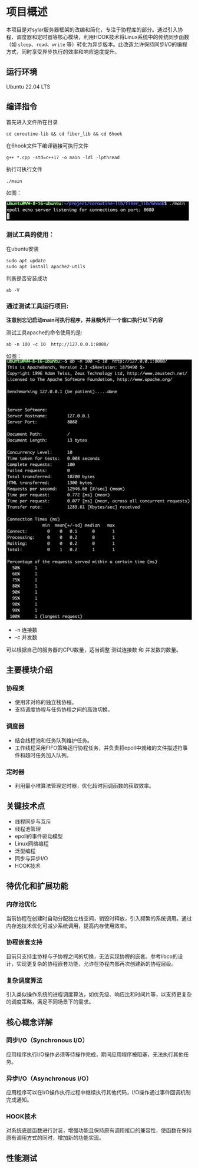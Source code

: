 # 项目概述


本项目是对sylar服务器框架的改编和简化，专注于协程库的部分。通过引入协程、调度器和定时器等核心模块，利用HOOK技术将Linux系统中的传统同步函数（如 `sleep`、`read`、`write` 等）转化为异步版本。此改造允许保持同步I/O的编程方式，同时享受异步执行的效率和响应速度提升。

## 运行环境

Ubuntu 22.04 LTS

## 编译指令

首先进入文件所在目录
```shell
cd coroutine-lib && cd fiber_lib && cd 6hook 
```

在6hook文件下编译链接可执行文件
```shell
g++ *.cpp -std=c++17 -o main -ldl -lpthread
```

执行可执行文件
```shell
./main
```
如图： 

![](./pics/run1.jpg)

### 测试工具的使用：
在ubuntu安装
```shell
sudo apt update
sudo apt install apache2-utils
```

判断是否安装成功
```shell
ab -V
```

### 通过测试工具运行项目:

**注意别忘记启动main可执行程序，并且额外开一个窗口执行以下内容**

测试工具apache的命令使用的是:

```shell
ab -n 100 -c 10  http://127.0.0.1:8080/
```

如图： 
![](./pics/run2.jpg)

* -n 连接数
* -c 并发数

可以根据自己的服务器的CPU数量，适当调整 测试连接数 和 并发数的数量。

## 主要模块介绍

### 协程类
* 使用非对称的独立栈协程。
* 支持调度协程与任务协程之间的高效切换。

### 调度器
* 结合线程池和任务队列维护任务。
* 工作线程采用FIFO策略运行协程任务，并负责将epoll中就绪的文件描述符事件和超时任务加入队列。

### 定时器
* 利用最小堆算法管理定时器，优化超时回调函数的获取效率。

## 关键技术点

* 线程同步与互斥
* 线程池管理
* epoll的事件驱动模型
* Linux网络编程
* 泛型编程
* 同步与异步I/O
* HOOK技术

## 待优化和扩展功能

### 内存池优化
当前协程在创建时自动分配独立栈空间，销毁时释放，引入频繁的系统调用。通过内存池技术优化可减少系统调用，提高内存使用效率。

### 协程嵌套支持
目前只支持主协程与子协程之间的切换，无法实现协程的嵌套。参考libco的设计，实现更复杂的协程嵌套功能，允许在协程内部再次创建新的协程层级。

### 复杂调度算法
引入类似操作系统的进程调度算法，如优先级、响应比和时间片等，以支持更复杂的调度策略，满足不同场景下的需求。

## 核心概念详解
### 同步I/O（Synchronous I/O）
应用程序执行I/O操作必须等待操作完成，期间应用程序被阻塞，无法执行其他任务。

### 异步I/O（Asynchronous I/O）
应用程序可以在I/O操作执行过程中继续执行其他代码，I/O操作通过事件回调机制完成通知。

### HOOK技术
对系统底层函数进行封装，增强功能且保持原有调用接口的兼容性，使函数在保持原有调用方式的同时，增加新的功能实现。

## 性能测试 
